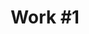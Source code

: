 ---
id_key: '7'
image: image_00034.jpg
thumbnail: thumb_image_00034.jpg
title: 'Work #1  '
dimensions: '200 × 250  '
medium: Acrylic on canavs
work-year: '2009'
artist: Blair Payne  
notes: ephemeral nature of the human condition
galleries: lemon
permalink: "/works/7.html"
layout: single-work
---